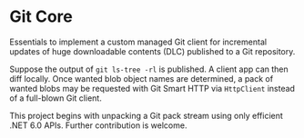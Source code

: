 # Git Core

Essentials to implement a custom managed Git client for incremental updates of huge downloadable contents (DLC) published to a Git repository.

Suppose the output of `git ls-tree -rl` is published. A client app can then diff locally. Once wanted blob object names are determined, a pack of wanted blobs may be requested with Git Smart HTTP via `HttpClient` instead of a full-blown Git client.

This project begins with unpacking a Git pack stream using only efficient .NET 6.0 APIs. Further contribution is welcome.
